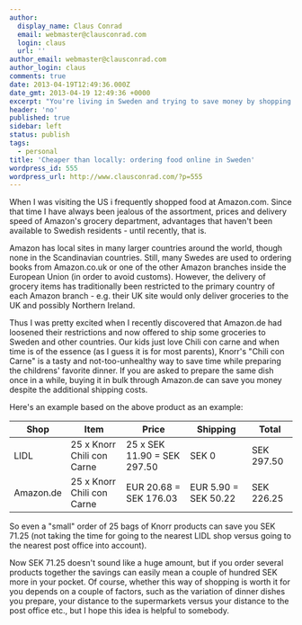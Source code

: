 ```yaml
---
author:
  display_name: Claus Conrad
  email: webmaster@clausconrad.com
  login: claus
  url: ''
author_email: webmaster@clausconrad.com
author_login: claus
comments: true
date: 2013-04-19T12:49:36.000Z
date_gmt: 2013-04-19 12:49:36 +0000
excerpt: "You're living in Sweden and trying to save money by shopping at Netto, ALdi or LIDL? Read on - there might be cheaper alternatives to buy some of your food!"
header: 'no'
published: true
sidebar: left
status: publish
tags:
  - personal
title: 'Cheaper than locally: ordering food online in Sweden'
wordpress_id: 555
wordpress_url: http://www.clausconrad.com/?p=555
---
```

When I was visiting the US i frequently shopped food at Amazon.com. Since that time I have always been jealous of the assortment, prices and delivery speed of Amazon's grocery department, advantages that haven't been available to Swedish residents - until recently, that is.

Amazon has local sites in many larger countries around the world, though none in the Scandinavian countries. Still, many Swedes are used to ordering books from Amazon.co.uk or one of the other Amazon branches inside the European Union (in order to avoid customs). However, the delivery of grocery items has traditionally been restricted to the primary country of each  Amazon branch - e.g. their UK site would only deliver groceries to the UK and possibly Northern Ireland.

Thus I was pretty excited when I recently discovered that Amazon.de had loosened their restrictions and now offered to ship some groceries to Sweden and other countries. Our kids just love Chili con carne and when time is of the essence (as I guess it is for most parents), Knorr's "Chili con Carne" is a tasty and not-too-unhealthy way to save time while preparing the  childrens' favorite dinner. If you are asked to prepare the same dish once in a while, buying it in bulk through Amazon.de can save you money despite the additional shipping costs.

Here's an example based on the above product as an example:

Shop| Item| Price| Shipping| Total  
---|---|---|---|---  
LIDL| 25 x Knorr Chili con Carne| 25 x SEK 11.90 = SEK 297.50| SEK 0| SEK 297.50  
Amazon.de| 25 x Knorr Chili con Carne| EUR 20.68 = SEK 176.03| EUR 5.90 = SEK 50.22| SEK 226.25  
  
So even a "small" order of 25 bags of Knorr products can save you SEK 71.25 (not taking the time for going to the nearest LIDL shop versus going to the nearest post office into account).

Now SEK 71.25 doesn't sound like a huge amount, but if you order several products together the savings can easily mean a couple of hundred SEK more in your pocket. Of course, whether this way of shopping is worth it for you depends on a couple of factors, such as the variation of dinner dishes you prepare, your distance to the supermarkets versus your distance to the post office etc., but I hope this idea is helpful to somebody.
